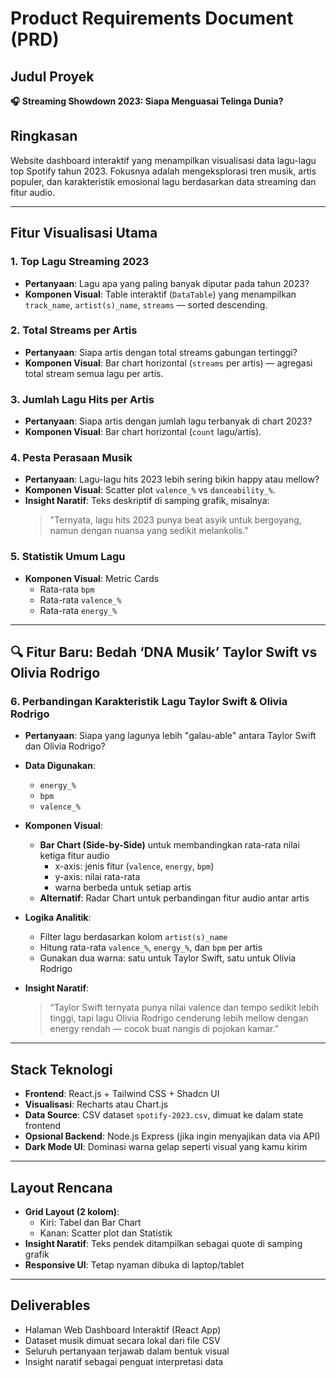 # Product Requirements Document (PRD)

## Judul Proyek
**🎧 Streaming Showdown 2023: Siapa Menguasai Telinga Dunia?**

## Ringkasan
Website dashboard interaktif yang menampilkan visualisasi data lagu-lagu top Spotify tahun 2023. Fokusnya adalah mengeksplorasi tren musik, artis populer, dan karakteristik emosional lagu berdasarkan data streaming dan fitur audio.

---

## Fitur Visualisasi Utama

### 1. **Top Lagu Streaming 2023**
- **Pertanyaan**: Lagu apa yang paling banyak diputar pada tahun 2023?
- **Komponen Visual**: Table interaktif (`DataTable`) yang menampilkan `track_name`, `artist(s)_name`, `streams` — sorted descending.

### 2. **Total Streams per Artis**
- **Pertanyaan**: Siapa artis dengan total streams gabungan tertinggi?
- **Komponen Visual**: Bar chart horizontal (`streams` per artis) — agregasi total stream semua lagu per artis.

### 3. **Jumlah Lagu Hits per Artis**
- **Pertanyaan**: Siapa artis dengan jumlah lagu terbanyak di chart 2023?
- **Komponen Visual**: Bar chart horizontal (`count` lagu/artis).

### 4. **Pesta Perasaan Musik**
- **Pertanyaan**: Lagu-lagu hits 2023 lebih sering bikin happy atau mellow?
- **Komponen Visual**: Scatter plot `valence_%` vs `danceability_%`.
- **Insight Naratif**: Teks deskriptif di samping grafik, misalnya:
  > "Ternyata, lagu hits 2023 punya beat asyik untuk bergoyang, namun dengan nuansa yang sedikit melankolis."

### 5. **Statistik Umum Lagu**
- **Komponen Visual**: Metric Cards
  - Rata-rata `bpm`
  - Rata-rata `valence_%`
  - Rata-rata `energy_%`

---

## 🔍 Fitur Baru: Bedah ‘DNA Musik’ Taylor Swift vs Olivia Rodrigo

### 6. **Perbandingan Karakteristik Lagu Taylor Swift & Olivia Rodrigo**
- **Pertanyaan**: Siapa yang lagunya lebih "galau-able" antara Taylor Swift dan Olivia Rodrigo?
- **Data Digunakan**:
  - `energy_%`
  - `bpm`
  - `valence_%`

- **Komponen Visual**:
  - **Bar Chart (Side-by-Side)** untuk membandingkan rata-rata nilai ketiga fitur audio
    - x-axis: jenis fitur (`valence`, `energy`, `bpm`)
    - y-axis: nilai rata-rata
    - warna berbeda untuk setiap artis
  - **Alternatif**: Radar Chart untuk perbandingan fitur audio antar artis

- **Logika Analitik**:
  - Filter lagu berdasarkan kolom `artist(s)_name`
  - Hitung rata-rata `valence_%`, `energy_%`, dan `bpm` per artis
  - Gunakan dua warna: satu untuk Taylor Swift, satu untuk Olivia Rodrigo

- **Insight Naratif**:
  > “Taylor Swift ternyata punya nilai valence dan tempo sedikit lebih tinggi, tapi lagu Olivia Rodrigo cenderung lebih mellow dengan energy rendah — cocok buat nangis di pojokan kamar.”

---

## Stack Teknologi

- **Frontend**: React.js + Tailwind CSS + Shadcn UI
- **Visualisasi**: Recharts atau Chart.js
- **Data Source**: CSV dataset `spotify-2023.csv`, dimuat ke dalam state frontend
- **Opsional Backend**: Node.js Express (jika ingin menyajikan data via API)
- **Dark Mode UI**: Dominasi warna gelap seperti visual yang kamu kirim

---

## Layout Rencana

- **Grid Layout (2 kolom)**:
  - Kiri: Tabel dan Bar Chart
  - Kanan: Scatter plot dan Statistik
- **Insight Naratif**: Teks pendek ditampilkan sebagai quote di samping grafik
- **Responsive UI**: Tetap nyaman dibuka di laptop/tablet

---

## Deliverables

- Halaman Web Dashboard Interaktif (React App)
- Dataset musik dimuat secara lokal dari file CSV
- Seluruh pertanyaan terjawab dalam bentuk visual
- Insight naratif sebagai penguat interpretasi data
